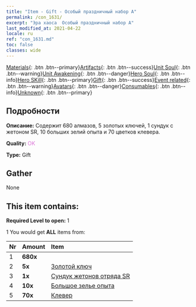 ```yaml
---
title: "Item - Gift - Особый праздничный набор A"
permalink: /con_1631/
excerpt: "Эра хаоса  Особый праздничный набор A"
last_modified_at: 2021-04-22
locale: ru
ref: "con_1631.md"
toc: false
classes: wide
---
```

 [Materials](/ItemsRU/){: .btn .btn--primary}[Artifacts](/ItemsRU/Artifacts/){: .btn .btn--success}[Unit Soul](/ItemsRU/UnitSoul/){: .btn .btn--warning}[Unit Awakening](/ItemsRU/UnitAwakening/){: .btn .btn--danger}[Hero Soul](/ItemsRU/HeroSoul/){: .btn .btn--info}[Hero SKill](/ItemsRU/HeroSkill/){: .btn .btn--primary}[Gift](/ItemsRU/Gift/){: .btn .btn--success}[Event related](/ItemsRU/Events/){: .btn .btn--warning}[Avatars](/ItemsRU/Avatars/){: .btn .btn--danger}[Consumables](/ItemsRU/Consumables/){: .btn .btn--info}[Unknown](/ItemsRU/Unknown/){: .btn .btn--primary}

## Подробности
 **Описание:** Содержит 680 алмазов, 5 золотых ключей, 1 сундук с жетоном SR, 10 больших зелий опыта и 70 цветков клевера.

 **Quality:** <span style="color: #DA70D6">OK</span>

 **Type:** Gift

## Gather

  None

## This item contains:

 **Required Level to open:** 1

 1 You would get **ALL** items  from:

  | Nr | Amount |     Item    |
  |:---|:-------|:------------|
  | 1 |  **680x** | <i class="fas fa-gem"/> |  | 
  | 2 |  **5x** | [Золотой ключ](/ru/Items/con_783/) |  | 
  | 3 |  **1x** | [Сундук жетонов отряда SR](/ru/Items/con_1597/) |  | 
  | 4 |  **10x** | [Большое зелье опыта](/ru/Items/con_702/) |  | 
  | 5 |  **70x** | [Клевер](/ru/Items/con_537/) |  | 
